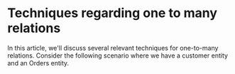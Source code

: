 # Techniques regarding one to many relations

In this article, we'll discuss several relevant techniques for one-to-many relations.
Consider the following scenario where we have a customer entity and an Orders entity.
